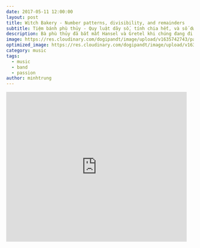```yaml
---
date: 2017-05-11 12:00:00
layout: post
title: Witch Bakery - Number patterns, divisibility, and remainders
subtitle: Tiệm bánh phù thủy - Quy luật dãy số, tính chia hết, và số dư
description: Bà phù thủy đã bắt mất Hansel và Gretel khi chúng đang đi chơi trong rừng, và phạt chúng làm việc trong tiệm bánh của mình. Giữa những món đồ ngon ngọt hấp dẫn, nhiệm vụ tối quan trọng vẫn là thoát ra ngoài. Các bạn hãy giúp 2 anh em nhé!
image: https://res.cloudinary.com/dogipandt/image/upload/v1635742743/patterns_pjtpat.png
optimized_image: https://res.cloudinary.com/dogipandt/image/upload/v1635742743/patterns_pjtpat.png
category: music
tags:
  - music
  - band
  - passion
author: minhtrung
---
```


<iframe src="https://scratch.mit.edu/projects/566386304/embed" allowtransparency="true" width="485" height="402" frameborder="0" scrolling="no" allowfullscreen="true"></iframe>
